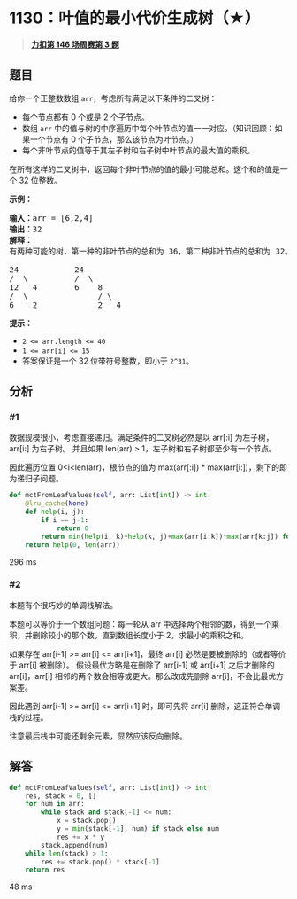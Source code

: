 # 1130：叶值的最小代价生成树（★）


> <u>**[力扣第 146 场周赛第 3 题](https://leetcode.cn/problems/minimum-cost-tree-from-leaf-values/)**</u>

## 题目

<p>给你一个正整数数组 <code>arr</code>，考虑所有满足以下条件的二叉树：</p>

<ul>
<li>每个节点都有 0 个或是 2 个子节点。</li>
<li>数组 <code>arr</code> 中的值与树的中序遍历中每个叶节点的值一一对应。（知识回顾：如果一个节点有 0 个子节点，那么该节点为叶节点。）</li>
<li>每个非叶节点的值等于其左子树和右子树中叶节点的最大值的乘积。</li>
</ul>

<p>在所有这样的二叉树中，返回每个非叶节点的值的最小可能总和。这个和的值是一个 32 位整数。</p>



<p><strong>示例：</strong></p>

<pre><strong>输入：</strong>arr = [6,2,4]
<strong>输出：</strong>32
<strong>解释：</strong>
有两种可能的树，第一种的非叶节点的总和为 36，第二种非叶节点的总和为 32。

24            24
/  \          /  \
12   4        6    8
/  \               / \
6    2             2   4</pre>



<p><strong>提示：</strong></p>

<ul>
<li><code>2 &lt;= arr.length &lt;= 40</code></li>
<li><code>1 &lt;= arr[i] &lt;= 15</code></li>
<li>答案保证是一个 32 位带符号整数，即小于 <code>2^31</code>。</li>
</ul>


## 分析

### #1

数据规模很小，考虑直接递归。满足条件的二叉树必然是以 arr[:i] 为左子树，arr[i:] 为右子树。
并且如果 len(arr) > 1，左子树和右子树都至少有一个节点。

因此遍历位置 0<i<len(arr)，根节点的值为 max(arr[:i]) * max(arr[i:])，剩下的即为递归子问题。

```python
def mctFromLeafValues(self, arr: List[int]) -> int:
	@lru_cache(None)
	def help(i, j):
		if i == j-1:
			return 0
		return min(help(i, k)+help(k, j)+max(arr[i:k])*max(arr[k:j]) for k in range(i+1, j))
	return help(0, len(arr))
```

296 ms

### #2

本题有个很巧妙的单调栈解法。

本题可以等价于一个数组问题：每一轮从 arr 中选择两个相邻的数，得到一个乘积，并删除较小的那个数，直到数组长度小于 2，求最小的乘积之和。

如果存在 arr[i-1] >= arr[i] <= arr[i+1]，最终 arr[i] 必然是要被删除的（或者等价于 arr[i] 被删除）。
假设最优方略是在删除了 arr[i-1] 或 arr[i+1] 之后才删除的 arr[i]，arr[i] 相邻的两个数会相等或更大。那么改成先删除 arr[i]，不会比最优方案差。

因此遇到 arr[i-1] >= arr[i] <= arr[i+1] 时，即可先将 arr[i] 删除，这正符合单调栈的过程。

注意最后栈中可能还剩余元素，显然应该反向删除。


## 解答

```python
def mctFromLeafValues(self, arr: List[int]) -> int:
	res, stack = 0, []
	for num in arr:
		while stack and stack[-1] <= num:
			x = stack.pop()
			y = min(stack[-1], num) if stack else num
			res += x * y
		stack.append(num)
	while len(stack) > 1:
		res += stack.pop() * stack[-1]
	return res
```

48 ms

